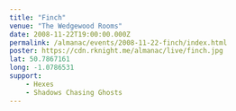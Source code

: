 ```yaml
---
title: "Finch"
venue: "The Wedgewood Rooms"
date: 2008-11-22T19:00:00.000Z
permalink: /almanac/events/2008-11-22-finch/index.html
poster: https://cdn.rknight.me/almanac/live/finch.jpg
lat: 50.7867161
long: -1.0786531
support:
    - Hexes
    - Shadows Chasing Ghosts
---
```


